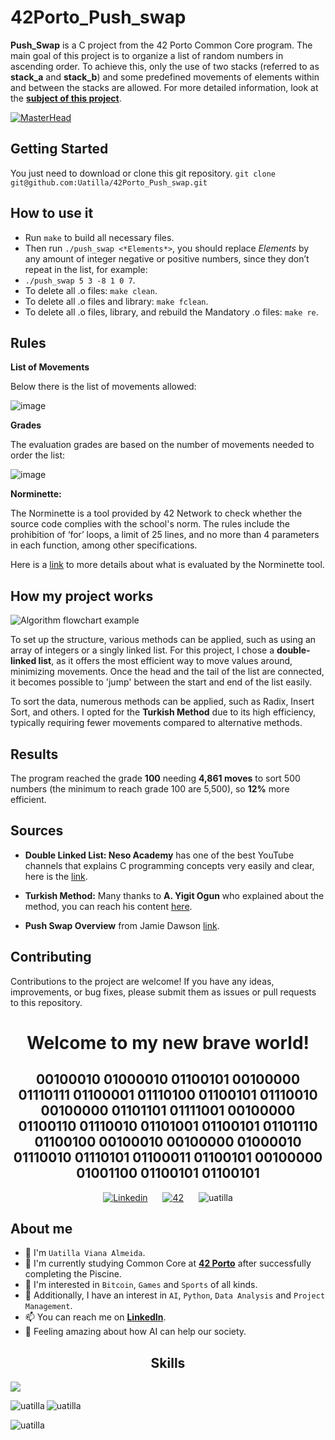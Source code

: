 # 42Porto_Push_swap
**Push_Swap** is a C project from the 42 Porto Common Core program. The main goal of this project is to organize a list of random numbers in ascending order. To achieve this, only the use of two stacks (referred to as **stack_a** and **stack_b**) and some predefined movements of elements within and between the stacks are allowed.
For more detailed information, look at the [**subject of this project**](https://github.com/Uatilla/42Porto_Push_swap/blob/main/Push_swap_en.subject.pdf).

[![MasterHead](https://github.com/Uatilla/42Porto_Push_swap/assets/112968804/16dc6c25-39f5-40d6-bf70-ee264a05893a)](https://www.linkedin.com/in/uatilla/)


## Getting Started

You just need to download or clone this git repository.
`git clone git@github.com:Uatilla/42Porto_Push_swap.git`

## How to use it

* Run `make` to build all necessary files.
* Then run `./push_swap <*Elements*>`, you should replace *Elements* by any amount of integer negative or positive numbers, since they don’t repeat in the list, for example:
* `./push_swap 5 3 -8 1 0 7`.
* To delete all .o files: `make clean`.
* To delete all .o files and library: `make fclean`.
* To delete all .o files, library, and rebuild the Mandatory .o files: `make re`.


## Rules

**List of Movements**

Below there is the list of movements allowed:

![image](https://github.com/Uatilla/42Porto_Push_swap/assets/112968804/159c5438-0494-486e-8583-a360f7eaf2fd)


**Grades**

The evaluation grades are based on the number of movements needed to order the list:

![image](https://github.com/Uatilla/42Porto_Push_swap/assets/112968804/86e9fb58-2fe3-4b74-9b87-d7415c44b49b)

**Norminette:**

The Norminette is a tool provided by 42 Network to check whether the source code complies with the school's norm. The rules include the prohibition of ‘for’ loops, a limit of 25 lines, and no more than 4 parameters in each function, among other specifications.

Here is a [link](https://github.com/gdamion/Norminette/blob/master/norme.en.pdf) to more details about what is evaluated by the Norminette tool.

## How my project works

![Algorithm flowchart example](https://github.com/Uatilla/42Porto_Push_swap/assets/112968804/3a5fa5bb-1acf-4b58-a729-43c95cb1bc4f)


To set up the structure, various methods can be applied, such as using an array of integers or a singly linked list. For this project, I chose a **double-linked list**, as it offers the most efficient way to move values around, minimizing movements. Once the head and the tail of the list are connected, it becomes possible to 'jump' between the start and end of the list easily.

To sort the data, numerous methods can be applied, such as Radix, Insert Sort, and others. I opted for the **Turkish Method** due to its high efficiency, typically requiring fewer movements compared to alternative methods.

## Results

The program reached the grade **100** needing **4,861 moves** to sort 500 numbers (the minimum to reach grade 100 are 5,500), so **12%** more efficient.

## Sources

* **Double Linked List: Neso Academy** has one of the best YouTube channels that explains C programming concepts very easily and clear, here is the [link](https://www.youtube.com/watch?v=e9NG_a6Z0mg&pp=ygUSZG91YmxlIGxpbmtlZCBsaXN0).

* **Turkish Method:** Many thanks to **A. Yigit Ogun** who explained about the method, you can reach his content [here](https://medium.com/@ayogun/push-swap-c1f5d2d41e97). 

* **Push Swap Overview** from Jamie Dawson [link](https://medium.com/@jamierobertdawson/push-swap-the-least-amount-of-moves-with-two-stacks-d1e76a71789a).

## Contributing

Contributions to the project are welcome! If you have any ideas, improvements, or bug fixes, please submit them as issues or pull requests to this repository.

<div align="center">
  <h1><b>Welcome to my new brave world!</b></h1> 
  <h2><b>00100010 01000010 01100101 00100000 01110111 01100001 01110100 01100101 01110010 00100000 01101101 01111001 00100000 01100110 01110010 01101001 01100101 01101110 01100100 00100010 00100000 01000010 01110010 01110101 01100011 01100101 00100000 01001100 01100101 01100101</b></h2>
</div>

<!---
SMALL ICONS
--->
<div style="text-align: center;">
  <a href='https://www.linkedin.com/in/uatilla' target="_blank" style="display: inline-block; margin: 0 10px;">
    <img alt='Linkedin' src='https://img.shields.io/badge/LinkedIn-100000?style=flat&logo=Linkedin&logoColor=white&labelColor=0A66C2&color=0A66C2'/>
  </a>
  <a href='https://profile.intra.42.fr/users/uviana-a' target="_blank" style="display: inline-block; margin: 0 10px;">
    <img alt='42' src='https://img.shields.io/badge/Porto-100000?style=flat&logo=42&logoColor=white&labelColor=000000&color=000000'/>
  </a>
  <img src="https://komarev.com/ghpvc/?username=uatilla&label=Profile%20views&color=0e75b6&style=flat" alt="uatilla" style="display: inline-block; margin: 0 10px;" />
</div>


## About me

- 👋 I'm `Uatilla Viana Almeida`.
- 🌱 I'm currently studying Common Core at [**42 Porto**](https://www.42porto.com) after successfully completing the Piscine.
- 👀 I'm interested in `Bitcoin`, `Games` and `Sports` of all kinds.
- 🚀 Additionally, I have an interest in `AI`, `Python`, `Data Analysis` and `Project Management`.
- 📫 You can reach me on [**LinkedIn**](https://www.linkedin.com/in/uatilla/).
- 🤔 Feeling amazing about how AI can help our society.

<div align="center">

## Skills
<p align="left">
  <a href="https://skillicons.dev">
    <img src="https://skillicons.dev/icons?i=c,python,git,github,bash,linux,vim,vscode,sketchup,sql" />
  </a>
</p>

<p><img align="left" src="https://github-readme-stats.vercel.app/api/top-langs?username=uatilla&show_icons=true&locale=en&layout=compact" alt="uatilla" /></p>

<p>&nbsp;<img align="left" src="https://github-readme-stats.vercel.app/api?username=uatilla&show_icons=true&locale=en" alt="uatilla" /></p>

<p><img align="left" src="https://github-readme-streak-stats.herokuapp.com/?user=uatilla&" alt="uatilla" /></p>
